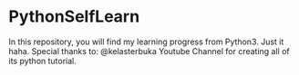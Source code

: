# PythonSelfLearn
In this repository, you will find my learning progress from Python3.
Just it haha. Special thanks to: 
@kelasterbuka Youtube Channel for creating all of its python tutorial.

